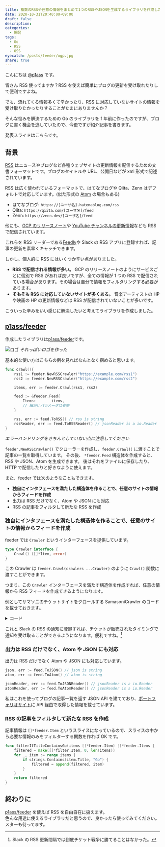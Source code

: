 ```yaml
---
title: 複数のRSSや任意の情報をまとめて1つのRSSやJSONを生成するライブラリを作成した
date: 2020-10-31T20:40:00+09:00
draft: false
description:
categories:
  - 開発
tags:
  - Go
  - RSS
  - OSS
eyecatch: /posts/feeder/ogp.jpg
share: true
---
```


こんにちは [@p1ass](https://twitter.com/p1ass) です。

皆さん RSS 使ってますか？RSS を使えば簡単にブログの更新を受け取れたりして便利ですよね。

でも、流れてくる情報多くて辛かったり、RSS に対応していないサイトの情報を受け取りたかったりすることがたまにありませんか？

そんな悩みを解決するための Go のライブラリを 1 年前に作ったのですが、ブログに書く機会を逃していたので、今更ですが紹介記事を書きます。

発表スライドはこちらです。

<script async class="speakerdeck-embed" data-id="a8fdbaceeffc42a3b2b46592c824034e" data-ratio="1.33333333333333" src="//speakerdeck.com/assets/embed.js"></script>

<!--more-->

## 背景

[RSS](https://ja.wikipedia.org/wiki/RSS) はニュースやブログなど各種ウェブサイトの更新情報を配信するための文書フォーマットです。ブログのタイトルや URL、公開日などが xml 形式で記述されています。

RSS は広く使われているフォーマットで、はてなブログや Qiita、Zenn はデフォルトで対応しています。(似た形式の [Atom](<https://ja.wikipedia.org/wiki/Atom_(%E3%82%A6%E3%82%A7%E3%83%96%E3%82%B3%E3%83%B3%E3%83%86%E3%83%B3%E3%83%84%E9%85%8D%E4%BF%A1)>) の場合もある)

- はてなブログ: `https://[ユーザ名].hatenablog.com/rss`
- Qiita: `https://qiita.com/[ユーザ名]/feed`
- Zenn: `https://zenn.dev/[ユーザ名]/feed`

他にも、[GCP のリリースノート](https://cloud.google.com/feeds/gcp-release-notes.xml)や [YouTube チャンネルの更新情報](https://www.youtube.com/feeds/videos.xml?channel_id=UCt30jJgChL8qeT9VPadidSw)なども RSS で配信されています。

これらを RSS リーダーである[Feedly](https://feedly.com/)や Slack の RSS アプリに登録すれば、記事の更新を素早くキャッチできます。

しかし、個人的に RSS にはいくつか辛い点がありました。

- **RSS で配信される情報が多い。** GCP のリリースノートのようにサービスごとに個別で RSS があれば良いですが、全ての情報が 1 つの RSS で配信されている場合があります。その場合は自分で情報をフィルタリングする必要があります。
- **そもそも RSS に対応していないサイトが多くある。** 音楽アーティストの HP や映画の HP の更新情報などは RSS が配信されていないことが多いです。

こういった辛みをいい感じに解決したいと考えてライブラリを作成しました。

## [p1ass/feeder](https://github.com/p1ass/feeder)

作成したライブラリは[p1ass/feeder](https://github.com/p1ass/feeder)です。

![ロゴ](https://github.com/p1ass/feeder/raw/master/image/feeder_logo.png)
_それっぽいロゴを作った_

基本的な使い方はこちらの例を見ればなんとなく掴めると思います。

```go
func crawl(){
	rss1 := feeder.NewRSSCrawler("https://example.com/rss1")
	rss2 := feeder.NewRSSCrawler("https://example.com/rss2")

	items, err := feeder.Crawl(rss1, rss2)

	feed := &feeder.Feed{
		Items:       items,
		// 細かいパラメータは省略
	}

	rss, err := feed.ToRSS() // rss is string
	rssReader, err := feed.ToRSSReader() // jsonReader is a io.Reader
}
```

_エラーハンドリングをきちんとしていない点に注意してください_

`feeder.NewRSSCrawler()` でクローラーを作成し、`feeder.Crawl()` に渡すことで記事の一覧を取得しています。
その後、 `*feeder.Feed` 構造体を作成すると、RSS や JSON、Atom を生成できます。
後はそれをファイルに保存したり、HTTP で配信したりと好きなように使えます。

また、feeder では次のようなこともできます。

- **独自にインタフェースを満たした構造体を作ることで、任意のサイトの情報からフィードを作成**
- 出力は RSS だけでなく、Atom や JSON にも対応
- RSS の記事をフィルタして新たな RSS を作成

### 独自にインタフェースを満たした構造体を作ることで、任意のサイトの情報からフィードを作成

feeder では `Crawler` というインターフェースを提供しています。

```go
type Crawler interface {
	Crawl() ([]*Item, error)
}
```

この Crawler は `feeder.Crawl(crawlers ...Crawler)` のように `Crawl()` 関数に渡すことができます。

つまり、この `Crawler` インターフェースを満たす構造体を作成すれば、任意の情報から RSS フィードを作成てきるようになります。

例としてサマソニのチケットサイトをクロールする SamasoniCrawler のコードを載せておきます。

<details>
<summary>コード</summary>

```go
func (crawler *SamasoniCrawler) Crawl() ([]*feeder.Item, error) {
	query := url.Values{}
	query.Add("perform_id", "85895")
	query.Add("sort_key", "sale_start_at")
	query.Add("sort_order", "asc")
	res, err := http.Get(crawler.url + "?" + query.Encode())
	if err != nil {
		return nil, errors.New("failed to get html document")
	}
	defer res.Body.Close()
	doc, err := goquery.NewDocumentFromReader(res.Body)
	if err != nil {
		return nil, errors.New("failed to read from response body")
	}

	sec := doc.Find("div#tickets").Find("div.list-ticket")
	items := make([]*feeder.Items)
	sec.Each(func(index int, s *goquery.Selection) {
		if s.HasClass("list-ticket") {
			title := s.Find("h2").Find("a").Text()
			path, _ := s.Find("h2").Find("a").Attr("href")
			t := time.Now()
			item := &feeder.Item{Title: title, Link: &feeder.Link{Href: "https://tiketore.com" + path,
				Rel: "", Type: "", Length: ""},
				Id:      path,
				Created: &t,
			}
			items = append(items, item)
		}
	})
	return items, nil
}

```

</details>

これと Slack の RSS の通知に登録すれば、チケットが販売されたタイミングで通知を受け取ることができるようになります。便利ですね。[^1]

[^1]: Slack の RSS 更新間隔では到底チケット戦争に勝てることはなかった。

### 出力は RSS だけでなく、Atom や JSON にも対応

出力は RSS だけでなく Atom や JSON にも対応しています。

```go
json, err := feed.ToJSON() // json is string
atom, err := feed.ToAtom() // atom is string

jsonReader, err := feed.ToJSONReader() // jsonReader is a io.Reader
atomReader, err := feed.ToAtomReader() // jsonReader is a io.Reader
```

私はこれを使ってブログの記事一覧を返す JSON API を建てており、[ポートフォリオサイト](https://p1ass.com)に API 経由で取得した情報を載せています。

### RSS の記事をフィルタして新たな RSS を作成

記事情報は `[]*feeder.Item` というスライスになっているので、スライスの中から必要な情報のみをフィルターする関数を作れば OK です。

```go
func filterIfTitleContainsGo(items []*feeder.Item) []*feeder.Items {
	filtered = make([]*filter.Item, 0, len(items))
	for _, item := range items {
		if strings.Contains(item.Title, "Go") {
			filtered = append(filtered, item)
		}
	}
	return filtered
}
```

## 終わりに

[p1ass/feeder](https://github.com/p1ass/feeder) を使えば RSS を自由自在に扱えます。  
色んな用途に使えるライブラリだと思うので、良かったら使ってみてください。
スターも待ってます。
